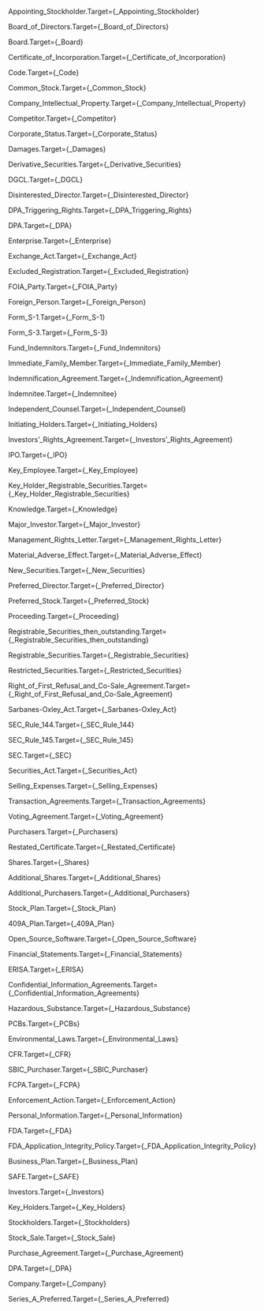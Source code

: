 
Appointing_Stockholder.Target={_Appointing_Stockholder}

Board_of_Directors.Target={_Board_of_Directors}

Board.Target={_Board}

Certificate_of_Incorporation.Target={_Certificate_of_Incorporation}

Code.Target={_Code}

Common_Stock.Target={_Common_Stock}

Company_Intellectual_Property.Target={_Company_Intellectual_Property}

Competitor.Target={_Competitor}

Corporate_Status.Target={_Corporate_Status}

Damages.Target={_Damages}

Derivative_Securities.Target={_Derivative_Securities}

DGCL.Target={_DGCL}

Disinterested_Director.Target={_Disinterested_Director}

DPA_Triggering_Rights.Target={_DPA_Triggering_Rights}

DPA.Target={_DPA}

Enterprise.Target={_Enterprise}

Exchange_Act.Target={_Exchange_Act}

Excluded_Registration.Target={_Excluded_Registration}

FOIA_Party.Target={_FOIA_Party}

Foreign_Person.Target={_Foreign_Person}

Form_S-1.Target={_Form_S-1}

Form_S-3.Target={_Form_S-3}

Fund_Indemnitors.Target={_Fund_Indemnitors}

Immediate_Family_Member.Target={_Immediate_Family_Member}

Indemnification_Agreement.Target={_Indemnification_Agreement}

Indemnitee.Target={_Indemnitee}

Independent_Counsel.Target={_Independent_Counsel}

Initiating_Holders.Target={_Initiating_Holders}

Investors’_Rights_Agreement.Target={_Investors’_Rights_Agreement}

IPO.Target={_IPO}

Key_Employee.Target={_Key_Employee}

Key_Holder_Registrable_Securities.Target={_Key_Holder_Registrable_Securities}

Knowledge.Target={_Knowledge}

Major_Investor.Target={_Major_Investor}

Management_Rights_Letter.Target={_Management_Rights_Letter}

Material_Adverse_Effect.Target={_Material_Adverse_Effect}

New_Securities.Target={_New_Securities}

Preferred_Director.Target={_Preferred_Director}

Preferred_Stock.Target={_Preferred_Stock}

Proceeding.Target={_Proceeding}

Registrable_Securities_then_outstanding.Target={_Registrable_Securities_then_outstanding}

Registrable_Securities.Target={_Registrable_Securities}

Restricted_Securities.Target={_Restricted_Securities}

Right_of_First_Refusal_and_Co-Sale_Agreement.Target={_Right_of_First_Refusal_and_Co-Sale_Agreement}

Sarbanes-Oxley_Act.Target={_Sarbanes-Oxley_Act}

SEC_Rule_144.Target={_SEC_Rule_144}

SEC_Rule_145.Target={_SEC_Rule_145}

SEC.Target={_SEC}

Securities_Act.Target={_Securities_Act}

Selling_Expenses.Target={_Selling_Expenses}

Transaction_Agreements.Target={_Transaction_Agreements}

Voting_Agreement.Target={_Voting_Agreement}


Purchasers.Target={_Purchasers}

Restated_Certificate.Target={_Restated_Certificate}

Shares.Target={_Shares}

Additional_Shares.Target={_Additional_Shares}

Additional_Purchasers.Target={_Additional_Purchasers}

Stock_Plan.Target={_Stock_Plan}

409A_Plan.Target={_409A_Plan}

Open_Source_Software.Target={_Open_Source_Software}

Financial_Statements.Target={_Financial_Statements}

ERISA.Target={_ERISA}

Confidential_Information_Agreements.Target={_Confidential_Information_Agreements}

Hazardous_Substance.Target={_Hazardous_Substance}

PCBs.Target={_PCBs}

Environmental_Laws.Target={_Environmental_Laws}

CFR.Target={_CFR}

SBIC_Purchaser.Target={_SBIC_Purchaser}

FCPA.Target={_FCPA}

Enforcement_Action.Target={_Enforcement_Action}

Personal_Information.Target={_Personal_Information}

FDA.Target={_FDA}

FDA_Application_Integrity_Policy.Target={_FDA_Application_Integrity_Policy}

Business_Plan.Target={_Business_Plan}

SAFE.Target={_SAFE}

Investors.Target={_Investors}

Key_Holders.Target={_Key_Holders}

Stockholders.Target={_Stockholders}

Stock_Sale.Target={_Stock_Sale}

Purchase_Agreement.Target={_Purchase_Agreement}

DPA.Target={_DPA}

Company.Target={_Company}

Series_A_Preferred.Target={_Series_A_Preferred}
